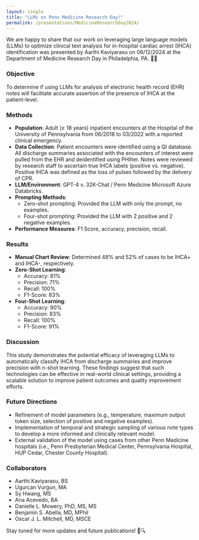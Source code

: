 ```yaml
---
layout: single
title: "LLMs on Penn Medicine Research Day!"
permalink: /presentations/MedicineResearchDay2024/
---
```



We are happy to share that our work on leveraging large language models (LLMs) to optimize clinical text analysis for in-hospital cardiac arrest (IHCA) identification was presented by Aarthi Kaviyarasu on 06/12/2024 at the Department of Medicine Research Day in Philadelphia, PA. 🏥✨

### Objective

To determine if using LLMs for analysis of electronic health record (EHR) notes will facilitate accurate assertion of the presence of IHCA at the patient-level.

### Methods

- **Population**: Adult (≥ 18 years) inpatient encounters at the Hospital of the University of Pennsylvania from 06/2018 to 03/2022 with a reported clinical emergency.
- **Data Collection**: Patient encounters were identified using a QI database. All discharge summaries associated with the encounters of interest were pulled from the EHR and deidentified using PHIlter. Notes were reviewed by research staff to ascertain true IHCA labels (positive vs. negative). Positive IHCA was defined as the loss of pulses followed by the delivery of CPR.
- **LLM/Environment**: GPT-4 v. 32K-Chat / Penn Medicine Microsoft Azure Databricks.
- **Prompting Methods**: 
  - Zero-shot prompting: Provided the LLM with only the prompt, no examples.
  - Four-shot prompting: Provided the LLM with 2 positive and 2 negative examples.
- **Performance Measures**: F1 Score, accuracy, precision, recall.

### Results

- **Manual Chart Review**: Determined 48% and 52% of cases to be IHCA+ and IHCA-, respectively.
- **Zero-Shot Learning**:
  - Accuracy: 81%
  - Precision: 71%
  - Recall: 100%
  - F1-Score: 83%
- **Four-Shot Learning**:
  - Accuracy: 90%
  - Precision: 83%
  - Recall: 100%
  - F1-Score: 91%

### Discussion

This study demonstrates the potential efficacy of leveraging LLMs to automatically classify IHCA from discharge summaries and improve precision with n-shot learning. These findings suggest that such technologies can be effective in real-world clinical settings, providing a scalable solution to improve patient outcomes and quality improvement efforts.

### Future Directions

- Refinement of model parameters (e.g., temperature, maximum output token size, selection of positive and negative examples).
- Implementation of temporal and strategic sampling of various note types to develop a more informed and clinically relevant model.
- External validation of the model using cases from other Penn Medicine hospitals (i.e., Penn Presbyterian Medical Center, Pennsylvania Hospital, HUP Cedar, Chester County Hospital).

### Collaborators

- Aarthi Kaviyarasu, BS
- Ugurcan Vurgun, MA
- Sy Hwang, MS
- Ana Acevedo, BA
- Danielle L. Mowery, PhD, MS, MS
- Benjamin S. Abella, MD, MPhil
- Oscar J. L. Mitchell, MD, MSCE

Stay tuned for more updates and future publications! 📖🔍